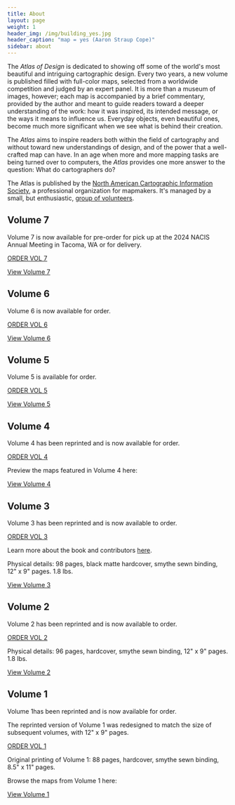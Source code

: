 ```yaml
---
title: About
layout: page
weight: 1
header_img: /img/building_yes.jpg
header_caption: "map = yes (Aaron Straup Cope)"
sidebar: about
---
```


The <em>Atlas of Design</em> is dedicated to showing off some of the world's most beautiful and intriguing cartographic design. Every two years, a new volume is published filled with full-color maps, selected from a worldwide competition and judged by an expert panel. It is more than a museum of images, however; each map is accompanied by a brief commentary, provided by the author and meant to guide readers toward a deeper understanding of the work: how it was inspired, its intended message, or the ways it means to influence us. Everyday objects, even beautiful ones, become much more significant when we see what is behind their creation.

The <em>Atlas</em> aims to inspire readers both within the field of cartography and without toward new understandings of design, and of the power that a well-crafted map can have. In an age when more and more mapping tasks are being turned over to computers, the <em>Atlas</em> provides one more answer to the question: What do cartographers do?

The Atlas is published by the <a href="http://nacis.org">North American Cartographic Information Society</a>, a professional organization for mapmakers. It's managed by a small, but enthusiastic, <a title="Staff" href="http://atlasofdesign.org/about/staff/">group of volunteers</a>.

## Volume 7

Volume 7 is now available for pre-order for pick up at the 2024 NACIS Annual Meeting in Tacoma, WA or for delivery.<br>

<a href="https://atlasofdesign.bigcartel.com/product/atlas-of-design-volume-7" target="_blank" class="button button-blue">ORDER VOL 7  <i class="fa fa-hand-o-right"></i></a>

<a class="button" href="http://atlasofdesign.org/seven">View Volume 7</a>

## Volume 6

Volume 6 is now available for order.<br>

<a href="https://atlasofdesign.bigcartel.com/product/atlas-of-design-volume-6" target="_blank" class="button button-blue">ORDER VOL 6  <i class="fa fa-hand-o-right"></i></a>

<a class="button" href="http://atlasofdesign.org/six">View Volume 6</a>

## Volume 5

Volume 5 is available for order.<br>

<a href="https://atlasofdesign.bigcartel.com/product/atlas-of-design-volume-5" target="_blank" class="button button-blue">ORDER VOL 5  <i class="fa fa-hand-o-right"></i></a>

<a class="button" href="http://atlasofdesign.org/five">View Volume 5</a>


## Volume 4

Volume 4 has been reprinted and is now available for order.

<a href="https://atlasofdesign.bigcartel.com/product/atlas-of-design-volume-4-reprint" target="_blank" class="button button-blue">ORDER VOL 4  <i class="fa fa-hand-o-right"></i></a>


Preview the maps featured in Volume 4 here:  <br>

<a class="button" href="http://atlasofdesign.org/four">View Volume 4</a>

## Volume 3

Volume 3 has been reprinted and is now available to order. 

<a href="https://atlasofdesign.bigcartel.com/product/pre-order-atlas-of-design-volume-3-reprint" target="_blank" class="button button-blue">ORDER VOL 3  <i class="fa fa-hand-o-right"></i></a>

Learn more about the book and contributors [here](/2016/10/16/v3-pre-release/).

Physical details: 98 pages, black matte hardcover, smythe sewn binding, 12" x 9" pages. 1.8 lbs.

<a class="button" href="http://atlasofdesign.org/three">View Volume 3</a>

## Volume 2

Volume 2 has been reprinted and is now available to order.

<a href="https://atlasofdesign.bigcartel.com/product/pre-order-atlas-of-design-volume-2x" target="_blank" class="button button-blue">ORDER VOL 2  <i class="fa fa-hand-o-right"></i></a>

Physical details: 96 pages, hardcover, smythe sewn binding, 12" x 9" pages. 1.8 lbs.

<a class="button" href="http://atlasofdesign.org/two">View Volume 2</a>

## Volume 1

Volume 1has been reprinted and is now available for order.

The reprinted version of Volume 1 was redesigned to match the size of subsequent volumes, with 12" x 9" pages.

<a href="https://atlasofdesign.bigcartel.com/product/pre-order-atlas-of-design-volume-1" target="_blank" class="button button-blue">ORDER VOL 1  <i class="fa fa-hand-o-right"></i></a>

Original printing of Volume 1: 88 pages, hardcover, smythe sewn binding, 8.5" x 11" pages.

Browse the maps from Volume 1 here:

<a class="button" href="http://atlasofdesign.org/one">View Volume 1</a>
